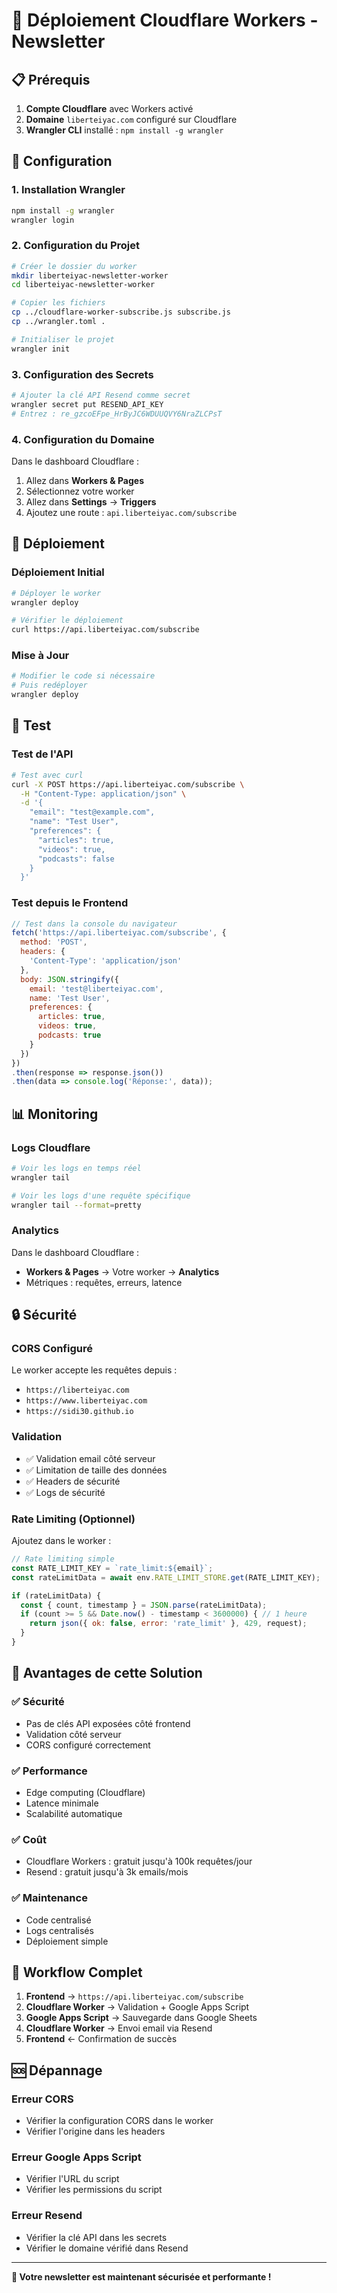 # 🚀 Déploiement Cloudflare Workers - Newsletter

## 📋 Prérequis

1. **Compte Cloudflare** avec Workers activé
2. **Domaine** `liberteiyac.com` configuré sur Cloudflare
3. **Wrangler CLI** installé : `npm install -g wrangler`

## 🔧 Configuration

### **1. Installation Wrangler**

```bash
npm install -g wrangler
wrangler login
```

### **2. Configuration du Projet**

```bash
# Créer le dossier du worker
mkdir liberteiyac-newsletter-worker
cd liberteiyac-newsletter-worker

# Copier les fichiers
cp ../cloudflare-worker-subscribe.js subscribe.js
cp ../wrangler.toml .

# Initialiser le projet
wrangler init
```

### **3. Configuration des Secrets**

```bash
# Ajouter la clé API Resend comme secret
wrangler secret put RESEND_API_KEY
# Entrez : re_gzcoEFpe_HrByJC6WDUUQVY6NraZLCPsT
```

### **4. Configuration du Domaine**

Dans le dashboard Cloudflare :
1. Allez dans **Workers & Pages**
2. Sélectionnez votre worker
3. Allez dans **Settings** → **Triggers**
4. Ajoutez une route : `api.liberteiyac.com/subscribe`

## 🚀 Déploiement

### **Déploiement Initial**

```bash
# Déployer le worker
wrangler deploy

# Vérifier le déploiement
curl https://api.liberteiyac.com/subscribe
```

### **Mise à Jour**

```bash
# Modifier le code si nécessaire
# Puis redéployer
wrangler deploy
```

## 🧪 Test

### **Test de l'API**

```bash
# Test avec curl
curl -X POST https://api.liberteiyac.com/subscribe \
  -H "Content-Type: application/json" \
  -d '{
    "email": "test@example.com",
    "name": "Test User",
    "preferences": {
      "articles": true,
      "videos": true,
      "podcasts": false
    }
  }'
```

### **Test depuis le Frontend**

```javascript
// Test dans la console du navigateur
fetch('https://api.liberteiyac.com/subscribe', {
  method: 'POST',
  headers: {
    'Content-Type': 'application/json'
  },
  body: JSON.stringify({
    email: 'test@liberteiyac.com',
    name: 'Test User',
    preferences: {
      articles: true,
      videos: true,
      podcasts: true
    }
  })
})
.then(response => response.json())
.then(data => console.log('Réponse:', data));
```

## 📊 Monitoring

### **Logs Cloudflare**

```bash
# Voir les logs en temps réel
wrangler tail

# Voir les logs d'une requête spécifique
wrangler tail --format=pretty
```

### **Analytics**

Dans le dashboard Cloudflare :
- **Workers & Pages** → Votre worker → **Analytics**
- Métriques : requêtes, erreurs, latence

## 🔒 Sécurité

### **CORS Configuré**

Le worker accepte les requêtes depuis :
- `https://liberteiyac.com`
- `https://www.liberteiyac.com`
- `https://sidi30.github.io`

### **Validation**

- ✅ Validation email côté serveur
- ✅ Limitation de taille des données
- ✅ Headers de sécurité
- ✅ Logs de sécurité

### **Rate Limiting (Optionnel)**

Ajoutez dans le worker :

```javascript
// Rate limiting simple
const RATE_LIMIT_KEY = `rate_limit:${email}`;
const rateLimitData = await env.RATE_LIMIT_STORE.get(RATE_LIMIT_KEY);

if (rateLimitData) {
  const { count, timestamp } = JSON.parse(rateLimitData);
  if (count >= 5 && Date.now() - timestamp < 3600000) { // 1 heure
    return json({ ok: false, error: 'rate_limit' }, 429, request);
  }
}
```

## 🎯 Avantages de cette Solution

### **✅ Sécurité**
- Pas de clés API exposées côté frontend
- Validation côté serveur
- CORS configuré correctement

### **✅ Performance**
- Edge computing (Cloudflare)
- Latence minimale
- Scalabilité automatique

### **✅ Coût**
- Cloudflare Workers : gratuit jusqu'à 100k requêtes/jour
- Resend : gratuit jusqu'à 3k emails/mois

### **✅ Maintenance**
- Code centralisé
- Logs centralisés
- Déploiement simple

## 🔄 Workflow Complet

1. **Frontend** → `https://api.liberteiyac.com/subscribe`
2. **Cloudflare Worker** → Validation + Google Apps Script
3. **Google Apps Script** → Sauvegarde dans Google Sheets
4. **Cloudflare Worker** → Envoi email via Resend
5. **Frontend** ← Confirmation de succès

## 🆘 Dépannage

### **Erreur CORS**
- Vérifier la configuration CORS dans le worker
- Vérifier l'origine dans les headers

### **Erreur Google Apps Script**
- Vérifier l'URL du script
- Vérifier les permissions du script

### **Erreur Resend**
- Vérifier la clé API dans les secrets
- Vérifier le domaine vérifié dans Resend

---

**🎉 Votre newsletter est maintenant sécurisée et performante !**
